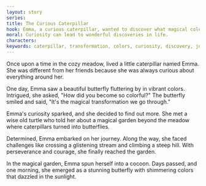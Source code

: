 ```yaml
---
layout: story
series: 
title: The Curious Caterpillar
hook: Emma, a curious caterpillar, wanted to discover what magical colors awaited her transformation! What did she find?
moral: Curiosity can lead to wonderful discoveries in life.
characters: 
keywords: caterpillar, transformation, colors, curiosity, discovery, journey, perseverance, magic, butterfly, meadow
---
```


Once upon a time in the cozy meadow, lived a little caterpillar named Emma. She was different from her friends because she was always curious about everything around her.

One day, Emma saw a beautiful butterfly fluttering by in vibrant colors. Intrigued, she asked, "How did you become so colorful?" The butterfly smiled and said, "It's the magical transformation we go through."

Emma's curiosity sparked, and she decided to find out more. She met a wise old turtle who told her about a magical garden beyond the meadow where caterpillars turned into butterflies.

Determined, Emma embarked on her journey. Along the way, she faced challenges like crossing a glistening stream and climbing a steep hill. With perseverance and courage, she finally reached the garden.

In the magical garden, Emma spun herself into a cocoon. Days passed, and one morning, she emerged as a stunning butterfly with shimmering colors that dazzled in the sunlight.
